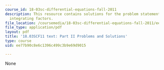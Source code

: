 ```yaml
---
course_id: 18-03sc-differential-equations-fall-2011
description: This resource contains solutions for the problem statements related to
  integrating factors.
file_location: /coursemedia/18-03sc-differential-equations-fall-2011/ee77b90c8e6c1396c499c3b9e69d9015_MIT18_03SCF11_ps1_II_s4_5s.pdf
file_type: application/pdf
layout: pdf
title: '18.03SCF11 text: Part II Problems and Solutions'
type: course
uid: ee77b90c8e6c1396c499c3b9e69d9015

---
```

None
